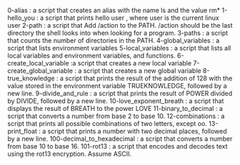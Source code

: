 0-alias : a script that creates an alias with the name ls and the value rm*
1-hello_you : a script that prints hello user , where user is the current linux user
 2-path : a script that Add /action to the PATH. /action should be the last directory the shell looks into when looking for a program.
3-paths :  a script that counts the number of directories in the PATH.
4-global_variables : a script that lists environment variables
5-local_variables : a script that lists all local variables and environment variables, and functions.
6-create_local_variable :a script that creates a new local variable
7-create_global_variable : a script that creates a new global variable
8-true_knowledge : a script that prints the result of the addition of 128 with the value stored in the environment variable TRUEKNOWLEDGE, followed by a new line.
9-divide_and_rule : a script that prints the result of POWER divided by DIVIDE, followed by a new line.
10-love_exponent_breath : a script that displays the result of BREATH to the power LOVE
11-binary_to_decimal : a script that converts a number from base 2 to base 10.
12-combinations :  a script that prints all possible combinations of two letters, except oo.
13-print_float : a script that prints a number with two decimal places, followed by a new line.
100-decimal_to_hexadecimal :  a script that converts a number from base 10 to base 16.
101-rot13 :  a script that encodes and decodes text using the rot13 encryption. Assume ASCII.
